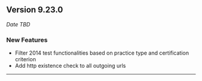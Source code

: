 
## Version 9.23.0
_Date TBD_

### New Features
* Filter 2014 test functionalities based on practice type and certification criterion
* Add http existence check to all outgoing urls

---
